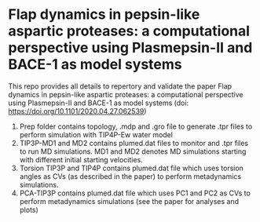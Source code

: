# Flap dynamics in pepsin-like aspartic proteases: a computational perspective using Plasmepsin-II and BACE-1 as model systems
This repo provides all details to repertory and validate the paper Flap dynamics in pepsin-like aspartic proteases: a computational perspective using Plasmepsin-II and BACE-1 as model systems (doi: https://doi.org/10.1101/2020.04.27.062539)

1. Prep folder contains topology, .mdp and .gro file to generate .tpr files to perform simulation with TIP4P-Ew water model
2. TIP3P-MD1 and MD2 contains plumed.dat files to monitor and .tpr files to run MD simulations. MD1 and MD2 denotes MD simulations starting with different initial starting velocities.
3. Torsion TIP3P and TIP4P contains plumed.dat file which uses torsion angles as CVs (as described in the paper) to perform metadynamics simulations.
4. PCA-TIP3P contains plumed.dat file which uses PC1 and PC2 as CVs to perform metadynamics simulations (see the paper for analyses and plots)



